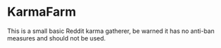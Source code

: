 # KarmaFarm
This is a small basic Reddit karma gatherer, be warned it has no anti-ban measures and should not be used.
